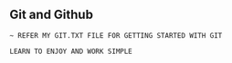 ## Git and Github

```
~ REFER MY GIT.TXT FILE FOR GETTING STARTED WITH GIT 
```

```javascript
LEARN TO ENJOY AND WORK SIMPLE 
``` 